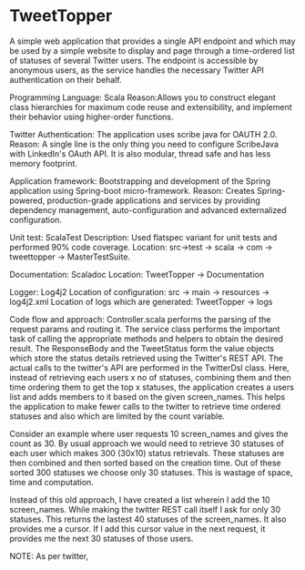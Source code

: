 # TweetTopper
A simple web application that  provides a single API endpoint and which may be used by a simple website to display and page through a time-ordered list of statuses of several Twitter users. The endpoint is accessible by anonymous users, as the service handles the necessary Twitter API authentication on their behalf.

Programming Language: Scala
Reason:Allows you to construct elegant class hierarchies for maximum code reuse and extensibility, and implement their behavior using higher-order functions.

Twitter Authentication: The application uses scribe java for OAUTH 2.0.
Reason: A single line is the only thing you need to configure ScribeJava with LinkedIn's OAuth API. It is also modular, thread safe and has less memory footprint.

Application framework: Bootstrapping and development of the Spring application using Spring-boot micro-framework.
Reason: Creates Spring-powered, production-grade applications and services by providing dependency management, auto-configuration and advanced externalized configuration.

Unit test: ScalaTest
Description: Used flatspec variant for unit tests and performed 90% code coverage.
Location: src->test -> scala -> com -> tweettopper -> MasterTestSuite.

Documentation: Scaladoc
Location: TweetTopper -> Documentation

Logger: Log4j2
Location of configuration: src -> main -> resources -> log4j2.xml
Location of logs which are generated: TweetTopper -> logs

Code flow and approach:
Controller.scala performs the parsing of the request params and routing it. The service class performs the important task of calling the appropriate methods and helpers to obtain the desired result.
The ResponseBody and the TweetStatus form the value objects which store the status details retrieved using the Twitter's REST API. The actual calls to the twitter's API are performed in the TwitterDsl class.
Here, instead of retrieving each users x no of statuses, combining them and then time ordering them to get the top x statuses, the application creates a users list and adds members to it based on the given screen_names. This helps the application to make fewer calls to the twitter to retrieve time ordered statuses and also which are limited by the count variable.

Consider an example where user requests 10 screen_names and gives the count as 30. By usual approach we would need to retrieve 30 statuses of each user which makes 300 (30x10) status retrievals. These statuses are then combined and then sorted based on the creation time. Out of these sorted 300 statuses we choose only 30 statuses. This is wastage of space, time and computation.

Instead of this old approach, I have created a list wherein I add the 10 screen_names. While making the twitter REST call itself I ask for only 30 statuses. This returns the lastest 40 statuses of the screen_names. It also provides me a cursor. If I add this cursor value in the next request, it provides me the next 30 statuses of those users.

NOTE: As per twitter, 